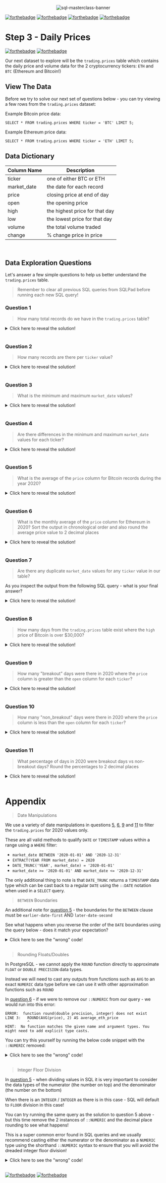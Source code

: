 <p align="center">
    <img src="./../images/sql-masterclas-banner.png" alt="sql-masterclass-banner">
</p>

[![forthebadge](./../images/badges/version-1.0.svg)]()
[![forthebadge](https://forthebadge.com/images/badges/powered-by-coffee.svg)]()
[![forthebadge](https://forthebadge.com/images/badges/built-with-love.svg)]()
[![forthebadge](https://forthebadge.com/images/badges/ctrl-c-ctrl-v.svg)]()

# Step 3 - Daily Prices

[![forthebadge](./../images/badges/go-to-previous-tutorial.svg)](https://github.com/datawithdanny/sql-masterclass/tree/main/course-content/step2.md)
[![forthebadge](./../images/badges/go-to-next-tutorial.svg)](https://github.com/datawithdanny/sql-masterclass/tree/main/course-content/step4.md)

Our next dataset to explore will be the `trading.prices` table which contains the daily price and volume data for the 2 cryptocurrency tickers: `ETH` and `BTC` (Ethereum and Bitcoin!)

## View The Data

Before we try to solve our next set of questions below - you can try viewing a few rows from the `trading.prices` dataset:

Example Bitcoin price data:

`SELECT * FROM trading.prices WHERE ticker = 'BTC' LIMIT 5;`

Example Ethereum price data:

`SELECT * FROM trading.prices WHERE ticker = 'ETH' LIMIT 5;`

## Data Dictionary

| Column Name | Description                     |
| ----------- | ------------------------------- |
| ticker      | one of either BTC or ETH        |
| market_date | the date for each record        |
| price       | closing price at end of day     |
| open        | the opening price               |
| high        | the highest price for that day  |
| low         | the lowest price for that day   |
| volume      | the total volume traded         |
| change      | % change price in price         |
<br>
 
## Data Exploration Questions

Let's answer a few simple questions to help us better understand the `trading.prices` table.

> Remember to clear all previous SQL queries from SQLPad before running each new SQL query!

### Question 1

> How many total records do we have in the `trading.prices` table?

<details>
  <summary>Click here to reveal the solution!</summary>
<br>

```sql
SELECT
  COUNT(*) AS total_records
FROM trading.prices;
```

</details>
<br>

### Question 2

> How many records are there per `ticker` value?

<details>
  <summary>Click here to reveal the solution!</summary>
<br>

```sql
SELECT
  ticker,
  COUNT(*) AS record_count
FROM trading.prices
GROUP BY ticker;
```

</details>
<br>

### Question 3

> What is the minimum and maximum `market_date` values?

<details>
  <summary>Click here to reveal the solution!</summary>
<br>

```sql
SELECT
  MIN(market_date) AS min_date,
  MAX(market_date) AS max_date
FROM trading.prices;
```

</details>
<br>

### Question 4

> Are there differences in the minimum and maximum `market_date` values for each ticker?

<details>
  <summary>Click here to reveal the solution!</summary>
<br>

```sql
SELECT
  ticker,
  MIN(market_date) AS min_date,
  MAX(market_date) AS max_date
FROM trading.prices
GROUP BY ticker;
```

</details>
<br>

### Question 5

> What is the average of the `price` column for Bitcoin records during the year 2020?

<details>
  <summary>Click here to reveal the solution!</summary>
<br>

```sql
SELECT
  AVG(price)
FROM trading.prices
WHERE ticker = 'BTC'
  AND market_date BETWEEN '2020-01-01' AND '2020-12-31';
```

</details>
<br>

### Question 6

> What is the monthly average of the `price` column for Ethereum in 2020? Sort the output in chronological order and also round the average price value to 2 decimal places

<details><summary>Click here to reveal the solution!</summary><br>

```sql
SELECT
  DATE_TRUNC('MON', market_date) AS month_start,
  -- need to cast approx. floats to exact numeric types for round!
  ROUND(AVG(price)::NUMERIC, 2) AS average_eth_price
FROM trading.prices
WHERE EXTRACT(YEAR FROM market_date) = 2020
GROUP BY month_start
ORDER BY month_start;
```

</details>
<br>

### Question 7

> Are there any duplicate `market_date` values for any `ticker` value in our table?

As you inspect the output from the following SQL query - what is your final answer?

<details>
  <summary>Click here to reveal the solution!</summary>
<br>

```sql
SELECT
  ticker,
  COUNT(market_date) AS total_count,
  COUNT(DISTINCT market_date) AS unique_count
FROM trading.prices
GROUP BY ticker;
```

</details>
<br>

### Question 8

> How many days from the `trading.prices` table exist where the `high` price of Bitcoin is over $30,000?

<details>
  <summary>Click here to reveal the solution!</summary>
<br>

```sqlsql
SELECT
  COUNT(*) AS row_count
FROM trading.prices
WHERE ticker = 'BTC'
  AND high > 30000;
```

</details>
<br>

### Question 9

> How many "breakout" days were there in 2020 where the `price` column is greater than the `open` column for each `ticker`?

<details>
  <summary>Click here to reveal the solution!</summary>
<br>

```sql
SELECT
  ticker,
  SUM(CASE WHEN price > open THEN 1 ELSE 0 END) AS breakout_days
FROM trading.prices
WHERE DATE_TRUNC('YEAR', market_date) = '2020-01-01'
GROUP BY ticker;
```

</details>
<br>

### Question 10

> How many "non_breakout" days were there in 2020 where the `price` column is less than the `open` column for each `ticker`?

<details>
  <summary>Click here to reveal the solution!</summary>
<br>

```sql
SELECT
  ticker,
  SUM(CASE WHEN price < open THEN 1 ELSE 0 END) AS non_breakout_days
FROM trading.prices
-- this another way to specify the year
WHERE market_date >= '2020-01-01' AND market_date <= '2020-12-31'
GROUP BY ticker;
```

</details>
<br>

### Question 11

> What percentage of days in 2020 were breakout days vs non-breakout days? Round the percentages to 2 decimal places

<details>
  <summary>Click here to reveal the solution!</summary>
<br>

```sql
SELECT
  ticker,
  ROUND(
    SUM(CASE WHEN price > open THEN 1 ELSE 0 END)
      / COUNT(*)::NUMERIC,
    2
  ) AS breakout_percentage,
  ROUND(
    SUM(CASE WHEN price < open THEN 1 ELSE 0 END)
      / COUNT(*)::NUMERIC,
    2
  ) AS non_breakout_percentage
FROM trading.prices
WHERE market_date >= '2020-01-01' AND market_date <= '2020-12-31'
GROUP BY ticker;
```

</details>
<br>


# Appendix

> Date Manipulations

We use a variety of date manipulations in questions [5](#question-5), [6](#question-6), [9](#question-9) and [11](#question-11) to filter the `trading.prices` for 2020 values only.

These are all valid methods to qualify `DATE` or `TIMESTAMP` values within a range using a `WHERE` filter:

* `market_date BETWEEN '2020-01-01' AND '2020-12-31'`
* `EXTRACT(YEAR FROM market_date) = 2020`
* `DATE_TRUNC('YEAR', market_date) = '2020-01-01'`
* `market_date >= '2020-01-01' AND market_date <= '2020-12-31'`

The only additional thing to note is that `DATE_TRUNC` returns a `TIMESTAMP` data type which can be cast back to a regular `DATE` using the `::DATE` notation when used in a `SELECT` query.

> `BETWEEN` Boundaries

An additional note for [question 5](#question-5) - the boundaries for the `BETWEEN` clause must be `earlier-date-first` AND `later-date-second`

See what happens when you reverse the order of the `DATE` boundaries using the query below - does it match your expectation?

<details>
  <summary>Click here to see the "wrong" code!</summary>
<br>

```sql
SELECT
  AVG(price)
FROM trading.prices
WHERE ticker = 'BTC'
  AND market_date BETWEEN '2020-12-31' AND '2020-01-01';
```

</details>
<br>

> Rounding Floats/Doubles

In PostgreSQL - we cannot apply the `ROUND` function directly to approximate `FLOAT` or `DOUBLE PRECISION` data types.

Instead we will need to cast any outputs from functions such as `AVG` to an exact `NUMERIC` data type before we can use it with other approximation functions such as `ROUND`

In [question 6](#question-6) - if we were to remove our `::NUMERIC` from our query - we would run into this error:

```
ERROR:  function round(double precision, integer) does not exist
LINE 3:   ROUND(AVG(price), 2) AS average_eth_price
          ^
HINT:  No function matches the given name and argument types. You might need to add explicit type casts.
```

You can try this yourself by running the below code snippet with the `::NUMERIC` removed:

<details>
  <summary>Click here to see the "wrong" code!</summary>
<br>

```sql
SELECT
  DATE_TRUNC('MON', market_date) AS month_start,
  ROUND(AVG(price), 2) AS average_eth_price
FROM trading.prices
WHERE EXTRACT(YEAR FROM market_date) = 2020
GROUP BY month_start
ORDER BY month_start;
```

</details>
<br>

> Integer Floor Division

In [question 5](#question-5) - when dividing values in SQL it is very important to consider the data types of the numerator (the number on top) and the denominator (the number on the bottom)

When there is an `INTEGER` / `INTEGER` as there is in this case - SQL will default to `FLOOR` division in this case!

You can try running the same query as the solution to question 5 above - but this time remove the 2 instances of `::NUMERIC` and the decimal place rounding to see what happens!

This is a super common error found in SQL queries and we usually recommend casting either the numerator or the denominator as a `NUMERIC` type using the shorthand `::NUMERIC` syntax to ensure that you will avoid the dreaded integer floor division!

<details>
  <summary>Click here to see the "wrong" code!</summary>
<br>

```sql
SELECT
  ticker,
  SUM(CASE WHEN price > open THEN 1 ELSE 0 END) / COUNT(*)) AS breakout_percentage,
  SUM(CASE WHEN price < open THEN 1 ELSE 0 END) / COUNT(*)) AS non_breakout_percentage
FROM trading.prices
WHERE market_date >= '2019-01-01' AND market_date <= '2019-12-31'
GROUP BY ticker;
```

</details>
<br>

[![forthebadge](./../images/badges/go-to-previous-tutorial.svg)](https://github.com/datawithdanny/sql-masterclass/tree/main/course-content/step2.md)
[![forthebadge](./../images/badges/go-to-next-tutorial.svg)](https://github.com/datawithdanny/sql-masterclass/tree/main/course-content/step4.md)